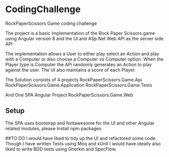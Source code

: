 # CodingChallenge
RockPaperScissors Game coding challenge

The project is a basic implementation of the Rock Paper Scissors game using Angular version 8 and the UI and ASp.Net Web API
as the server side API

The implementation allows a User to either play select an Action and play with a Computer or also choose
a Computer vs Computer option.
When the Player type is Computer the APi randomly generates an Action to play against the user.
The UI also maintains a score of each Player.

The Solution consists of 4 projects
RockPaperScissors.Game.Api
RockPaperScissors.Game.Application
RockPaperScissors.Game.Tests

And One SPA Angular Project
RockPaperScissors.Game.Web

## Setup

The SPA uses bootstrap and fontawesome for the UI and other Angular related modules, please Install npm packages

##TO DO 
I would have liked to tidy up the UI and refactored some code.
Though I have written Tests using Moq and xUnit I would have ideally also liked to write BDD tests using Gherkin and SpecFlow.
